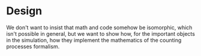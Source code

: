# Design

We don't want to insist that math and code somehow be isomorphic, which isn't possible in general, but we want to show how, for the important objects in the simulation, how they implement the mathematics of the counting processes formalism.